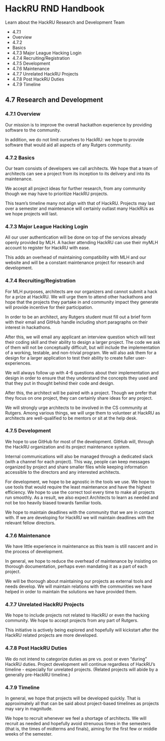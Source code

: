 # HackRU RND Handbook
Learn about the HackRU Research and Development Team

* 4.7.1 
 * Overview
* 4.7.2 
 * Basics
* 4.7.3 Major League Hacking Login
* 4.7.4 Recruiting/Registration
* 4.7.5 Development
* 4.7.6 Maintenance
* 4.7.7 Unrelated HackRU Projects
* 4.7.8 Post HackRU Duties
* 4.7.9 Timeline



## 4.7 Research and Development

### 4.7.1 Overview

Our mission is to improve the overall hackathon experience by providing software to the community.

In addition, we do not limit ourselves to HackRU: we hope to provide software that would aid all aspects of any Rutgers community.

### 4.7.2 Basics

Our team consists of developers we call architects. We hope that a team of architects can see a project from its inception to its delivery and into its maintenance.

We accept all project ideas for further research, from any community though we may have to prioritize HackRU projects.

This team’s timeline many not align with that of HackRU. Projects may last over a semester and maintenance will certainly outlast many HackRUs as we hope projects will last.

### 4.7.3 Major League Hacking Login
All our user authentication will be done on top of the services already openly provided by MLH. A hacker attending HackRU can use their myMLH account to register for HackRU with ease.

This adds an overhead of maintaining compatibility with MLH and our website and will be a constant maintenance project for research and development.

### 4.7.4 Recruiting/Registration

For MLH purposes, architects are our organizers and cannot submit a hack for a prize at HackRU. We will urge them to attend other hackathons and hope that the projects they partake in and community impact they generate will provide incentive for their participation.

In order to be an architect, any Rutgers student must fill out a brief form with their email and GitHub handle including short paragraphs on their interest in hackathons.

After this, we will email any applicant an interview question which will test their coding skill and their ability to design a larger project. The code we ask of them will not be conceptually difficult, but will include the implementation of a working, testable, and non-trivial program. We will also ask them for a design for a larger application to test their ability to create fuller user-experiences.

We will always follow up with 4-6 questions about their implementation and design in order to ensure that they understand the concepts they used and that they put in thought behind their code and design.

After this, the architect will be paired with a project. Though we prefer that they focus on one project, they can certainly share ideas for any project.

We will strongly urge architects to be involved in the CS community at Rutgers. Among various things, we will urge them to volunteer at HackRU as architects are well-qualified to be mentors or sit at the help desk.

### 4.7.5 Development

We hope to use GitHub for most of the development. GitHub will, through the HackRU organization and its project maintenance system.

Internal communications will also be managed through a dedicated slack (with a channel for each project). This way, people can keep messages organized by project and share smaller files while keeping information accessible to the directors and any interested architects.

For development, we hope to be agnostic in the tools we use. We hope to use tools that would require the least maintenance and have the highest efficiency. We hope to use the correct tool every time to make all projects run smoothly. As a result, we also expect Architects to learn as needed and not be too heavily biased towards familiar tools.

We hope to maintain deadlines with the community that we are in contact with. If we are developing for HackRU we will maintain deadlines with the relevant fellow directors.

### 4.7.6 Maintenance

We have little experience in maintenance as this team is still nascent and in the process of development.

In general, we hope to reduce the overhead of maintenance by insisting on thorough documentation, perhaps even mandating it as a part of each project.

We will be thorough about maintaining our projects as external tools and needs develop. We will maintain relations with the communities we have helped in order to maintain the solutions we have provided them.

### 4.7.7 Unrelated HackRU Projects

We hope to include projects not related to HackRU or even the hacking community. We hope to accept projects from any part of Rutgers.

This initiative is actively being explored and hopefully will kickstart after the HackRU related projects are more developed.

### 4.7.8 Post HackRU Duties

We do not intend to categorize duties as pre vs. post or even “during” HackRU duties. Project development will continue regardless of HackRU’s timeline - especially for unrelated projects. (Related projects will abide by a generally pre-HackRU timeline.)

### 4.7.9 Timeline

In general, we hope that projects will be developed quickly. That is approximately all that can be said about project-based timelines as projects may vary in magnitude.

We hope to recruit whenever we feel a shortage of architects. We will recruit as needed and hopefully avoid strenuous times in the semesters (that is, the times of midterms and finals), aiming for the first few or middle weeks of the semester.
